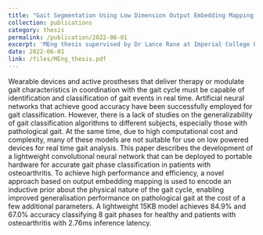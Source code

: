 ```yaml
---
title: "Gait Segmentation Using Low Dimension Output Embedding Mapping in CNN"
collection: publications
category: thesis
permalink: /publication/2022-06-01
excerpt: 'MEng thesis supervised by Dr Lance Rane at Imperial College London. I proposed a novel approach based on output embedding mapping to encode the cyclical nature of a gait cycle. Used knowledge distillation, weight pruning and quantization to compress CNN to have minimal latency and optimal performance on wearable hardware with limited memory. Focused on the generalizability of gait classification on pathological gait data collected in house.'
date: 2022-06-01
link: /files/MEng_thesis.pdf
---
```


Wearable devices and active prostheses that deliver therapy or modulate gait characteristics in coordination with the gait cycle must be capable of identification and classification of gait events in real time. Artificial neural networks that achieve good accuracy have been successfully employed for gait classification. However, there is a lack of studies on the generalizability of gait classification algorithms to different subjects, especially those with pathological gait. At the same time, due to high computational cost and complexity, many of these models are not suitable for use on low powered devices for real time gait analysis. This paper describes the development of a lightweight convolutional neural network that can be deployed to portable hardware for accurate gait phase classification in patients with osteoarthritis. To achieve high performance and efficiency, a novel approach based on output embedding mapping is used to encode an inductive prior about the physical nature of the gait cycle, enabling improved generalisation performance on pathological gait at the cost of a few additional parameters. A lightweight 15KB model achieves 84.9% and 67.0% accuracy classifying 8 gait phases for healthy and patients with osteoarthritis with 2.76ms inference latency.